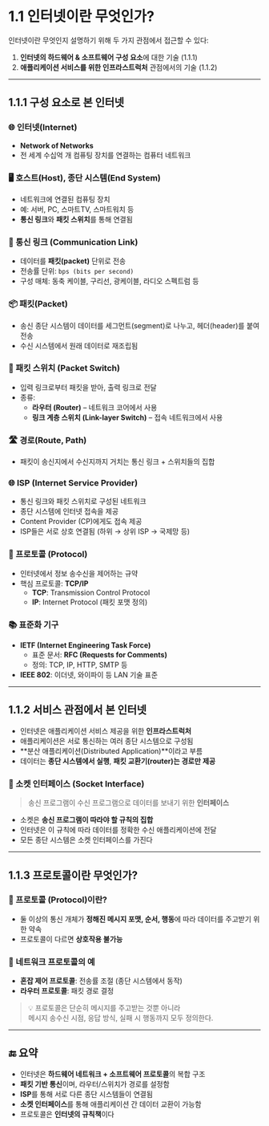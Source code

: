 # 1.1 인터넷이란 무엇인가?

인터넷이란 무엇인지 설명하기 위해 두 가지 관점에서 접근할 수 있다:

1. **인터넷의 하드웨어 & 소프트웨어 구성 요소**에 대한 기술 (1.1.1)  
2. **애플리케이션 서비스를 위한 인프라스트럭처** 관점에서의 기술 (1.1.2)

---

## 1.1.1 구성 요소로 본 인터넷

### 🌐 인터넷(Internet)
- **Network of Networks**
- 전 세계 수십억 개 컴퓨팅 장치를 연결하는 컴퓨터 네트워크

### 🖥️ 호스트(Host), 종단 시스템(End System)
- 네트워크에 연결된 컴퓨팅 장치
- 예: 서버, PC, 스마트TV, 스마트워치 등
- **통신 링크**와 **패킷 스위치**를 통해 연결됨

### 🔗 통신 링크 (Communication Link)
- 데이터를 **패킷(packet)** 단위로 전송
- 전송률 단위: `bps (bits per second)`
- 구성 매체: 동축 케이블, 구리선, 광케이블, 라디오 스펙트럼 등

### 📦 패킷(Packet)
- 송신 종단 시스템이 데이터를 세그먼트(segment)로 나누고, 헤더(header)를 붙여 전송
- 수신 시스템에서 원래 데이터로 재조립됨

### 🔁 패킷 스위치 (Packet Switch)
- 입력 링크로부터 패킷을 받아, 출력 링크로 전달
- 종류:
  - **라우터 (Router)** – 네트워크 코어에서 사용
  - **링크 계층 스위치 (Link-layer Switch)** – 접속 네트워크에서 사용

### 🛣️ 경로(Route, Path)
- 패킷이 송신지에서 수신지까지 거치는 통신 링크 + 스위치들의 집합

### 🌐 ISP (Internet Service Provider)
- 통신 링크와 패킷 스위치로 구성된 네트워크
- 종단 시스템에 인터넷 접속을 제공
- Content Provider (CP)에게도 접속 제공
- ISP들은 서로 상호 연결됨 (하위 → 상위 ISP → 국제망 등)

### 📜 프로토콜 (Protocol)
- 인터넷에서 정보 송수신을 제어하는 규약
- 핵심 프로토콜: **TCP/IP**
  - **TCP**: Transmission Control Protocol
  - **IP**: Internet Protocol (패킷 포맷 정의)

### 📚 표준화 기구
- **IETF (Internet Engineering Task Force)**
  - 표준 문서: **RFC (Requests for Comments)**
  - 정의: TCP, IP, HTTP, SMTP 등
- **IEEE 802**: 이더넷, 와이파이 등 LAN 기술 표준

---

## 1.1.2 서비스 관점에서 본 인터넷

- 인터넷은 애플리케이션 서비스 제공을 위한 **인프라스트럭처**
- 애플리케이션은 서로 통신하는 여러 종단 시스템으로 구성됨
- **분산 애플리케이션(Distributed Application)**이라고 부름
- 데이터는 **종단 시스템에서 실행**, **패킷 교환기(router)는 경로만 제공**

### 🧩 소켓 인터페이스 (Socket Interface)
> 송신 프로그램이 수신 프로그램으로 데이터를 보내기 위한 **인터페이스**

- 소켓은 **송신 프로그램이 따라야 할 규칙의 집합**
- 인터넷은 이 규칙에 따라 데이터를 정확한 수신 애플리케이션에 전달
- 모든 종단 시스템은 소켓 인터페이스를 가진다

---

## 1.1.3 프로토콜이란 무엇인가?

### 📡 프로토콜 (Protocol)이란?
- 둘 이상의 통신 개체가 **정해진 메시지 포맷, 순서, 행동**에 따라 데이터를 주고받기 위한 약속
- 프로토콜이 다르면 **상호작용 불가능**

### 🧠 네트워크 프로토콜의 예
- **혼잡 제어 프로토콜**: 전송률 조절 (종단 시스템에서 동작)
- **라우터 프로토콜**: 패킷 경로 결정

> 💡 프로토콜은 단순히 메시지를 주고받는 것뿐 아니라  
> 메시지 송수신 시점, 응답 방식, 실패 시 행동까지 모두 정의한다.

---

## 🔚 요약

- 인터넷은 **하드웨어 네트워크 + 소프트웨어 프로토콜**의 복합 구조
- **패킷 기반 통신**이며, 라우터/스위치가 경로를 설정함
- **ISP**를 통해 서로 다른 종단 시스템들이 연결됨
- **소켓 인터페이스**를 통해 애플리케이션 간 데이터 교환이 가능함
- 프로토콜은 **인터넷의 규칙책**이다

